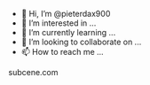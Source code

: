 - 👋 Hi, I’m @pieterdax900
- 👀 I’m interested in ...
- 🌱 I’m currently learning ...
- 💞️ I’m looking to collaborate on ...
- 📫 How to reach me ...

<!---
pieterdax900/pieterdax900 is a ✨ special ✨ repository because its `README.md` (this file) appears on your GitHub profile.
You can click the Preview link to take a look at your changes.
--->subcene.com

